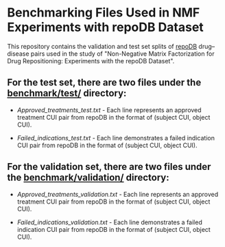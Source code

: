 # Benchmarking Files Used in NMF Experiments with repoDB Dataset


This repository contains the validation and test set splits of [repoDB](http://apps.chiragjpgroup.org/repoDB/) drug–disease pairs used in the study of "Non-Negative Matrix Factorization for Drug Repositioning: Experiments with the repoDB Dataset".


## For the test set, there are two files under the [benchmark/test/](https://github.com/mgokhanbakal/testRepo/tree/master/benchmark/test) directory:

* *Approved_treatments_test.txt* - Each line represents an approved treatment CUI pair from repoDB in the format of (subject CUI, object CUI).
							  
* *Failed_indications_test.txt* - Each line demonstrates a failed indication CUI pair from repoDB in the format of (subject CUI, object CUI).

							  
## For the validation set, there are two files under the [benchmark/validation/](https://github.com/mgokhanbakal/testRepo/tree/master/benchmark/validation) directory:

* *Approved_treatments_validation.txt* - Each line represents an approved treatment CUI pair from repoDB in the format of (subject CUI, object CUI).
									
* *Failed_indications_validation.txt* - Each line demonstrates a failed indication CUI pair from repoDB in the format of (subject CUI, object CUI).
